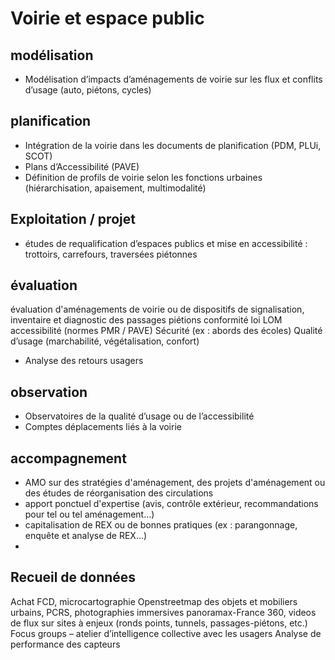 # Voirie et espace public

## modélisation
- Modélisation d’impacts d’aménagements de voirie sur les flux et conflits d’usage (auto, piétons, cycles)

## planification
- Intégration de la voirie dans les documents de planification (PDM, PLUi, SCOT)
- Plans d’Accessibilité (PAVE)
- Définition de profils de voirie selon les fonctions urbaines (hiérarchisation, apaisement, multimodalité)

## Exploitation / projet
- études de requalification d’espaces publics et mise en accessibilité : trottoirs, carrefours, traversées piétonnes

## évaluation
évaluation d'aménagements de voirie ou de dispositifs de signalisation, inventaire et diagnostic des passages piétions conformité loi LOM
accessibilité (normes PMR / PAVE)
Sécurité (ex : abords des écoles)
Qualité d’usage (marchabilité, végétalisation, confort)
- Analyse des retours usagers

## observation
- Observatoires de la qualité d’usage ou de l’accessibilité
- Comptes déplacements liés à la voirie

## accompagnement
- AMO sur des stratégies d'aménagement, des projets d'aménagement ou des études de réorganisation des circulations
- apport ponctuel d'expertise (avis, contrôle extérieur, recommandations pour tel ou tel aménagement…)
- capitalisation de REX ou de bonnes pratiques (ex : parangonnage, enquête et analyse de REX...)
-

## Recueil de données
Achat FCD, microcartographie Openstreetmap des objets et mobiliers urbains, PCRS, photographies immersives panoramax-France 360, videos de flux sur sites à enjeux (ronds points, tunnels, passages-piétons, etc.)
Focus groups – atelier d’intelligence collective avec les usagers
Analyse de performance des capteurs
